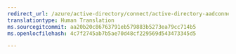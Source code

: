 ```yaml
---
redirect_url: /azure/active-directory/connect/active-directory-aadconnectsync-attributes-synchronized
translationtype: Human Translation
ms.sourcegitcommit: aa20b20c86763791eb579883b5273ea79cc714b5
ms.openlocfilehash: 4c7f2745ab7b5ae70d48cf229569d543473345d5

---
```




<!--HONumber=Feb17_HO2-->


